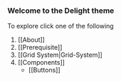 ### Welcome to the Delight theme

To explore click one of the following

1. [[About]]
2. [[Prerequisite]]
3. [[Grid System|Grid-System]]
4. [[Components]]
    * [[Buttons]]
